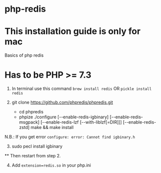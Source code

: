 # php-redis
# This installation guide is only for mac

Basics of php redis

# Has to be PHP >= 7.3
1. In terminal use this command `brew install redis` OR `pickle install redis`

2. git clone https://github.com/phpredis/phpredis.git
    - cd phpredis
    - phpize
      ./configure [--enable-redis-igbinary] [--enable-redis-msgpack] [--enable-redis-lzf [--with-liblzf[=DIR]]] [--enable-redis-zstd]
      make && make install

N.B.: If you get error `configure: error: Cannot find igbinary.h`

3. sudo pecl install igbinary

** Then restart from step 2.

4. Add `extension=redis.so` in your php.ini
